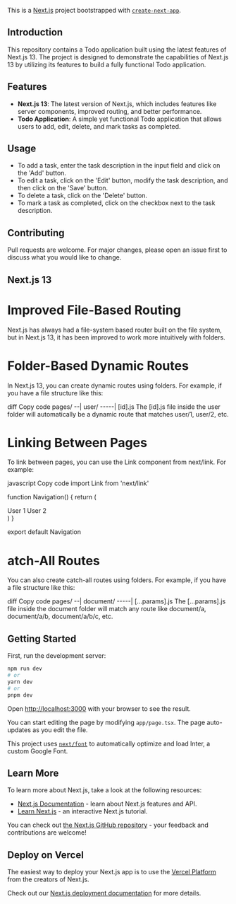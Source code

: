 This is a [Next.js](https://nextjs.org/) project bootstrapped with [`create-next-app`](https://github.com/vercel/next.js/tree/canary/packages/create-next-app).

## Introduction

This repository contains a Todo application built using the latest features of Next.js 13. The project is designed to demonstrate the capabilities of Next.js 13 by utilizing its features to build a fully functional Todo application.

## Features

- **Next.js 13**: The latest version of Next.js, which includes features like server components, improved routing, and better performance.
- **Todo Application**: A simple yet functional Todo application that allows users to add, edit, delete, and mark tasks as completed.

## Usage

- To add a task, enter the task description in the input field and click on the 'Add' button.
- To edit a task, click on the 'Edit' button, modify the task description, and then click on the 'Save' button.
- To delete a task, click on the 'Delete' button.
- To mark a task as completed, click on the checkbox next to the task description.

## Contributing

Pull requests are welcome. For major changes, please open an issue first to discuss what you would like to change.

## Next.js 13

# Improved File-Based Routing

Next.js has always had a file-system based router built on the file system, but in Next.js 13, it has been improved to work more intuitively with folders.

# Folder-Based Dynamic Routes

In Next.js 13, you can create dynamic routes using folders. For example, if you have a file structure like this:

diff
Copy code
pages/
--| user/
-----| [id].js
The [id].js file inside the user folder will automatically be a dynamic route that matches user/1, user/2, etc.

# Linking Between Pages

To link between pages, you can use the Link component from next/link. For example:

javascript
Copy code
import Link from 'next/link'

function Navigation() {
return (

<nav>
<Link href="/user/1">
<a>User 1</a>
</Link>
<Link href="/user/2">
<a>User 2</a>
</Link>
</nav>
)
}

export default Navigation

# atch-All Routes

You can also create catch-all routes using folders. For example, if you have a file structure like this:

diff
Copy code
pages/
--| document/
-----| [...params].js
The [...params].js file inside the document folder will match any route like document/a, document/a/b, document/a/b/c, etc.

## Getting Started

First, run the development server:

```bash
npm run dev
# or
yarn dev
# or
pnpm dev
```

Open [http://localhost:3000](http://localhost:3000) with your browser to see the result.

You can start editing the page by modifying `app/page.tsx`. The page auto-updates as you edit the file.

This project uses [`next/font`](https://nextjs.org/docs/basic-features/font-optimization) to automatically optimize and load Inter, a custom Google Font.

## Learn More

To learn more about Next.js, take a look at the following resources:

- [Next.js Documentation](https://nextjs.org/docs) - learn about Next.js features and API.
- [Learn Next.js](https://nextjs.org/learn) - an interactive Next.js tutorial.

You can check out [the Next.js GitHub repository](https://github.com/vercel/next.js/) - your feedback and contributions are welcome!

## Deploy on Vercel

The easiest way to deploy your Next.js app is to use the [Vercel Platform](https://vercel.com/new?utm_medium=default-template&filter=next.js&utm_source=create-next-app&utm_campaign=create-next-app-readme) from the creators of Next.js.

Check out our [Next.js deployment documentation](https://nextjs.org/docs/deployment) for more details.
